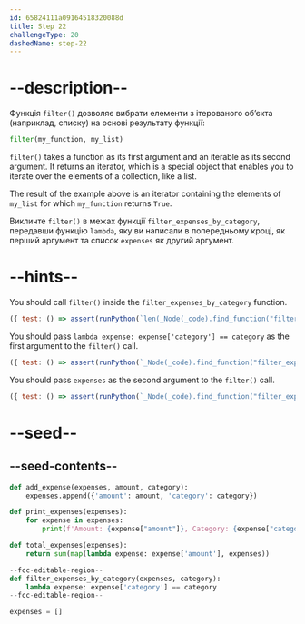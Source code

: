 ```yaml
---
id: 65824111a09164518320088d
title: Step 22
challengeType: 20
dashedName: step-22
---
```


# --description--

Функція `filter()` дозволяє вибрати елементи з ітерованого об’єкта (наприклад, списку) на основі результату функції:

```py
filter(my_function, my_list)
```

`filter()` takes a function as its first argument and an iterable as its second argument. It returns an iterator, which is a special object that enables you to iterate over the elements of a collection, like a list.

The result of the example above is an iterator containing the elements of `my_list` for which `my_function` returns `True`.

Викличте `filter()` в межах функції `filter_expenses_by_category`, передавши функцію `lambda`, яку ви написали в попередньому кроці, як перший аргумент та список `expenses` як другий аргумент.

# --hints--

You should call `filter()` inside the `filter_expenses_by_category` function.

```js
({ test: () => assert(runPython(`len(_Node(_code).find_function("filter_expenses_by_category").find_calls("filter")) == 1`)) })
```

You should pass `lambda expense: expense['category'] == category` as the first argument to the `filter()` call.

```js
({ test: () => assert(runPython(`_Node(_code).find_function("filter_expenses_by_category").find_calls("filter")[0].find_call_args()[0].is_equivalent("lambda expense: expense['category'] == category")`)) })
```

You should pass `expenses` as the second argument to the `filter()` call.

```js
({ test: () => assert(runPython(`_Node(_code).find_function("filter_expenses_by_category").find_calls("filter")[0].find_call_args()[1].is_equivalent("expenses")`)) })
```

# --seed--

## --seed-contents--

```py
def add_expense(expenses, amount, category):
    expenses.append({'amount': amount, 'category': category})

def print_expenses(expenses):
    for expense in expenses:
        print(f'Amount: {expense["amount"]}, Category: {expense["category"]}')

def total_expenses(expenses):
    return sum(map(lambda expense: expense['amount'], expenses))

--fcc-editable-region--
def filter_expenses_by_category(expenses, category):
    lambda expense: expense['category'] == category
--fcc-editable-region--

expenses = []
```

